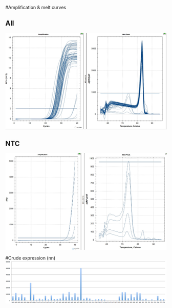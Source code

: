 #Amplification & melt curves
## All
![](./ActinRep.jpg)

## NTC
![](./Actinntc.jpg)

#Crude expression (nn)
![](./crude_exp.png)

